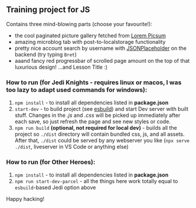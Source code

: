## Training project for JS

Contains three mind-blowing parts (choose your favourite!):
- the cool paginated picture gallery fetched from [Lorem Picsum](https://picsum.photos/)
- amazing microblog tab with post-to-localstorage functionality
- pretty nice account search by username with [JSONPlaceholder](https://jsonplaceholder.typicode.com/) on the backend (try typing `Bret`)
- aaand fancy red progressbar of scrolled page amount on the top of that luxurious design! ...and Lesson Title :)

### How to run (for Jedi Knights - requires linux or macos, I was too lazy to adapt used commands for windows):

1. `npm install` - to install all dependencies listed in **package.json**
2. `start-dev` - to build project (see [esbuild](https://esbuild.github.io/)) and start Dev server with built stuff. Changes in the *.js* and *.css* will be picked up immediately after each save, so just refresh the page and see new styles or code.
3. `npm run build` **(optional, not required for local dev)** - builds all the project so `./dist` directory will contain bundled css, js, and all assets. After that, `./dist` could be served by any webserver you like (`npx serve ./dist`, liveserver in VS Code or anything else)

### How to run (for Other Heroes):

1. `npm install` - to install all dependencies listed in **package.json**
2. `npm run start-dev-parcel` - all the things here work totally equal to `esbuild`-based Jedi option above

Happy hacking!
